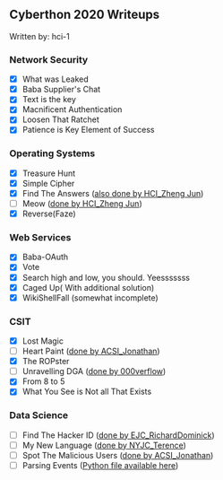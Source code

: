 ## Cyberthon 2020 Writeups
Written by: hci-1

### Network Security
* [x] What was Leaked
* [x] Baba Supplier's Chat
* [x] Text is the key
* [x] Macnificent Authentication
* [x] Loosen That Ratchet
* [x] Patience is Key Element of Success

### Operating Systems
* [x] Treasure Hunt
* [x] Simple Cipher
* [x] Find The Answers ([also done by HCI_Zheng Jun](https://cdn.discordapp.com/attachments/706068116324614144/706886532073521172/FTA_Updated.pdf))
* [ ] Meow ([done by HCI_Zheng Jun](https://cdn.discordapp.com/attachments/706068116324614144/706149649567711252/Meow.pdf))
* [x] Reverse(Faze)

### Web Services
* [x] Baba-OAuth
* [X] Vote
* [x] Search high and low, you should. Yeesssssss
* [x] Caged Up( With additional solution)
* [x] WikiShellFall (somewhat incomplete)

### CSIT
* [X] Lost Magic
* [ ] Heart Paint ([done by ACSI_Jonathan](https://jloh02.github.io/ctf/cyberthon-2020#heart-paint))
* [x] The ROPster
* [ ] Unravelling DGA ([done by 000verflow](https://cdn.discordapp.com/attachments/706068116324614144/706141518590640178/Unravelling_DGA.pdf))
* [x] From 8 to 5
* [x] What You See is Not all That Exists

### Data Science
* [ ] Find The Hacker ID ([done by EJC_RichardDominick](https://github.com/RichDom2185/Cyberthon-2020/blob/master/Data%20Science/FindTheHackerID.ipynb))
* [ ] My New Language ([done by NYJC_Terence](https://github.com/Hackin7/Programming-Crappy-Solutions/tree/master/Cyber%20Security/Cyberthon%202020/Finals/Data%20Science/My%20New%20Language))
* [ ] Spot The Malicious Users ([done by ACSI_Jonathan](https://jloh02.github.io/ctf/cyberthon-2020#spot-the-malicious-users))
* [ ] Parsing Events ([Python file available here](https://cdn.discordapp.com/attachments/706068116324614144/706085061211979797/test.py))
